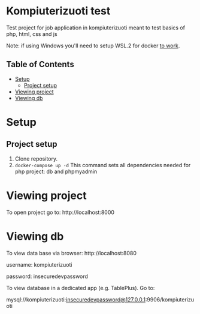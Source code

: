 Kompiuterizuoti test
============

Test project for job application in kompiuterizuoti meant to test basics of php, html, css and js

Note: if using Windows you'll need to setup WSL.2 for docker [to work](https://code.visualstudio.com/docs/remote/wsl).

Table of Contents
-----
- [Setup](#setup)
  * [Project setup](#project-setup)
- [Viewing project](#viewing-project)
- [Viewing db](#viewing-db)

Setup
======
Project setup
-------------
1. Clone repository.
2. `docker-compose up -d`
This command sets all dependencies needed for php project: db and phpmyadmin


Viewing project
======
To open project go to: http://localhost:8000

Viewing db
======
To view data base via browser:
  http://localhost:8080
  
  username: kompiuterizuoti
  
  password: insecuredevpassword

To view database in a dedicated app (e.g. TablePlus). Go to: 

mysql://kompiuterizuoti:insecuredevpassword@127.0.0.1:9906/kompiuterizuoti

